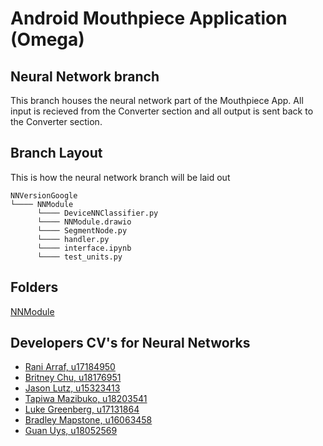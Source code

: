 # Android Mouthpiece Application (Omega)
## Neural Network branch
This branch houses the neural network part of the Mouthpiece App. All input is recieved from the Converter section and all output is sent back to the Converter section. 

## Branch Layout
This is how the neural network branch will be laid out
```
NNVersionGoogle
└──── NNModule
      └──── DeviceNNClassifier.py
      └──── NNModule.drawio
      └──── SegmentNode.py
      └──── handler.py
      └──── interface.ipynb
      └──── test_units.py
```

## Folders

[NNModule](https://github.com/RashFever/Mouthpiece/blob/NNVersionGoogle/NNModule)

## Developers CV's for Neural Networks
* [Rani Arraf, u17184950](https://RaniArraf.github.io)
* [Britney Chu, u18176951](https://BritneyChu.github.io)
* [Jason Lutz, u15323413](https://jay-lutz.github.io)
* [Tapiwa Mazibuko, u18203541](https://Tapiwamazibuko.github.io)
* [Luke Greenberg, u17131864](https://openbracketret.github.io)
* [Bradley Mapstone, u16063458](https://bradez-of-map-n-stone.github.io/)
* [Guan Uys, u18052569](https://mruys.github.io/)

